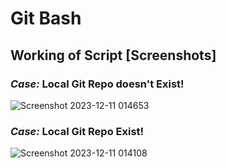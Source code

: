 # Git Bash
## Working of Script [Screenshots] 
### <strong>*Case:*</strong> Local Git Repo doesn't Exist! 
![Screenshot 2023-12-11 014653](https://github.com/manipta/git_bash/assets/72307020/5d70ac4f-e00a-4b71-aef0-69dc08e373bb)

### <strong>*Case:*</strong> Local Git Repo Exist! 
![Screenshot 2023-12-11 014108](https://github.com/manipta/git_bash/assets/72307020/30346d30-1f37-4d7b-9079-4fd9e0224365)

